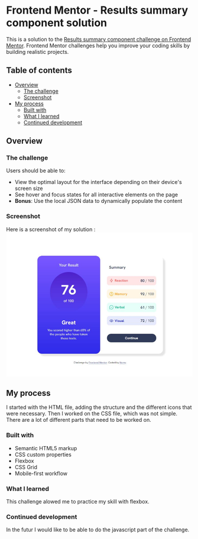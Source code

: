 # Frontend Mentor - Results summary component solution

This is a solution to the [Results summary component challenge on Frontend Mentor](https://www.frontendmentor.io/challenges/results-summary-component-CE_K6s0maV). Frontend Mentor challenges help you improve your coding skills by building realistic projects. 

## Table of contents

- [Overview](#overview)
  - [The challenge](#the-challenge)
  - [Screenshot](#screenshot)
- [My process](#my-process)
  - [Built with](#built-with)
  - [What I learned](#what-i-learned)
  - [Continued development](#continued-development)

## Overview

### The challenge

Users should be able to:

- View the optimal layout for the interface depending on their device's screen size
- See hover and focus states for all interactive elements on the page
- **Bonus**: Use the local JSON data to dynamically populate the content

### Screenshot

Here is a screenshot of my solution : 
![](/assets/images/screenshot.JPG)

## My process

I started with the HTML file, adding the structure and the different icons that were necessary. Then I worked on the CSS file, which was not simple. There are a lot of different parts that need to be worked on.

### Built with

- Semantic HTML5 markup
- CSS custom properties
- Flexbox
- CSS Grid
- Mobile-first workflow

### What I learned

This challenge alowed me to practice my skill with flexbox. 

### Continued development

In the futur I would like to be able to do the javascript part of the challenge. 
